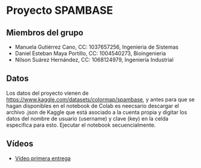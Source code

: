 # Proyecto SPAMBASE

## Miembros del grupo

- Manuela Gutiérrez Cano, CC: 1037657256, Ingenieria de Sistemas 
- Daniel Esteban Maya Portillo, CC: 1004540273, Bioingenieria
- Nilson Suárez Hernández, CC: 1068124979, Ingeniería Industrial

## Datos

Los datos del proyecto vienen de https://www.kaggle.com/datasets/colormap/spambase, y antes para que se hagan disponibles en el notebook de Colab es neecsario descargar el archivo .json de Kaggle que está asociado a la cuenta propia y digitar los datos del nombre de usuario (username) y clave (key) en la celda especifica para esto. Ejecutar el notebook secuencialmente. 

## Vídeos

- [Vídeo primera entrega](https://youtu.be/31TvAP8LNGo)
